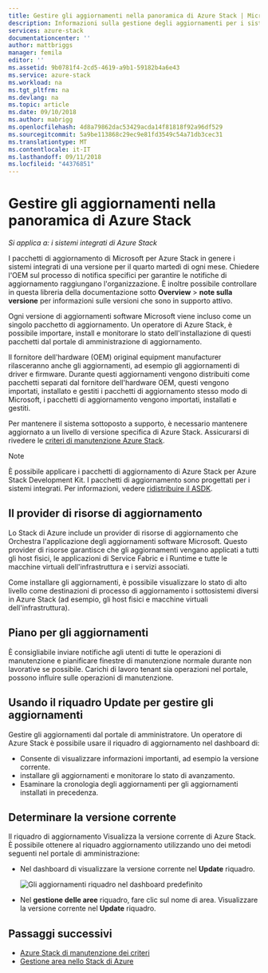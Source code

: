 ```yaml
---
title: Gestire gli aggiornamenti nella panoramica di Azure Stack | Microsoft Docs
description: Informazioni sulla gestione degli aggiornamenti per i sistemi integrati di Azure Stack.
services: azure-stack
documentationcenter: ''
author: mattbriggs
manager: femila
editor: ''
ms.assetid: 9b0781f4-2cd5-4619-a9b1-59182b4a6e43
ms.service: azure-stack
ms.workload: na
ms.tgt_pltfrm: na
ms.devlang: na
ms.topic: article
ms.date: 09/10/2018
ms.author: mabrigg
ms.openlocfilehash: 4d8a79862dac53429acda14f81818f92a96df529
ms.sourcegitcommit: 5a9be113868c29ec9e81fd3549c54a71db3cec31
ms.translationtype: MT
ms.contentlocale: it-IT
ms.lasthandoff: 09/11/2018
ms.locfileid: "44376851"
---
```

# <a name="manage-updates-in-azure-stack-overview"></a>Gestire gli aggiornamenti nella panoramica di Azure Stack

*Si applica a: i sistemi integrati di Azure Stack*

I pacchetti di aggiornamento di Microsoft per Azure Stack in genere i sistemi integrati di una versione per il quarto martedì di ogni mese. Chiedere l'OEM sul processo di notifica specifici per garantire le notifiche di aggiornamento raggiungano l'organizzazione. È inoltre possibile controllare in questa libreria della documentazione sotto **Overview** > **note sulla versione** per informazioni sulle versioni che sono in supporto attivo. 

Ogni versione di aggiornamenti software Microsoft viene incluso come un singolo pacchetto di aggiornamento. Un operatore di Azure Stack, è possibile importare, install e monitorare lo stato dell'installazione di questi pacchetti dal portale di amministrazione di aggiornamento. 

Il fornitore dell'hardware (OEM) original equipment manufacturer rilasceranno anche gli aggiornamenti, ad esempio gli aggiornamenti di driver e firmware. Durante questi aggiornamenti vengono distribuiti come pacchetti separati dal fornitore dell'hardware OEM, questi vengono importati, installato e gestiti i pacchetti di aggiornamento stesso modo di Microsoft, i pacchetti di aggiornamento vengono importati, installati e gestiti.

Per mantenere il sistema sottoposto a supporto, è necessario mantenere aggiornato a un livello di versione specifica di Azure Stack. Assicurarsi di rivedere le [criteri di manutenzione Azure Stack](azure-stack-servicing-policy.md).

> [!NOTE]
> È possibile applicare i pacchetti di aggiornamento di Azure Stack per Azure Stack Development Kit. I pacchetti di aggiornamento sono progettati per i sistemi integrati. Per informazioni, vedere [ridistribuire il ASDK](https://docs.microsoft.com/en-us/azure/azure-stack/asdk).

## <a name="the-update-resource-provider"></a>Il provider di risorse di aggiornamento

Lo Stack di Azure include un provider di risorse di aggiornamento che Orchestra l'applicazione degli aggiornamenti software Microsoft. Questo provider di risorse garantisce che gli aggiornamenti vengano applicati a tutti gli host fisici, le applicazioni di Service Fabric e i Runtime e tutte le macchine virtuali dell'infrastruttura e i servizi associati.

Come installare gli aggiornamenti, è possibile visualizzare lo stato di alto livello come destinazioni di processo di aggiornamento i sottosistemi diversi in Azure Stack (ad esempio, gli host fisici e macchine virtuali dell'infrastruttura).

## <a name="plan-for-updates"></a>Piano per gli aggiornamenti

È consigliabile inviare notifiche agli utenti di tutte le operazioni di manutenzione e pianificare finestre di manutenzione normale durante non lavorative se possibile. Carichi di lavoro tenant sia operazioni nel portale, possono influire sulle operazioni di manutenzione.

## <a name="using-the-update-tile-to-manage-updates"></a>Usando il riquadro Update per gestire gli aggiornamenti
Gestire gli aggiornamenti dal portale di amministratore. Un operatore di Azure Stack è possibile usare il riquadro di aggiornamento nel dashboard di:

- Consente di visualizzare informazioni importanti, ad esempio la versione corrente.
- installare gli aggiornamenti e monitorare lo stato di avanzamento.
- Esaminare la cronologia degli aggiornamenti per gli aggiornamenti installati in precedenza.
 
## <a name="determine-the-current-version"></a>Determinare la versione corrente

Il riquadro di aggiornamento Visualizza la versione corrente di Azure Stack. È possibile ottenere al riquadro aggiornamento utilizzando uno dei metodi seguenti nel portale di amministrazione:

- Nel dashboard di visualizzare la versione corrente nel **Update** riquadro.
 
   ![Gli aggiornamenti riquadro nel dashboard predefinito](./media/azure-stack-updates/image1.png)
 
- Nel **gestione delle aree** riquadro, fare clic sul nome di area. Visualizzare la versione corrente nel **Update** riquadro.

## <a name="next-steps"></a>Passaggi successivi

- [Azure Stack di manutenzione dei criteri](azure-stack-servicing-policy.md) 
- [Gestione area nello Stack di Azure](azure-stack-region-management.md)     


